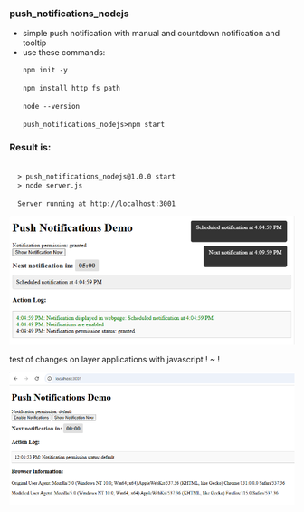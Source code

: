 ### push_notifications_nodejs

- simple push notification with manual and countdown notification and tooltip
- use these commands:
  ```aiignore
  npm init -y

  npm install http fs path

  node --version

  push_notifications_nodejs>npm start 

  ```
  
### Result is:
  ```aiignore
  
    > push_notifications_nodejs@1.0.0 start
    > node server.js
    
    Server running at http://localhost:3001
  
  ```

![alt notification_push_browser image ](notification_push_browser.png)

test of changes on layer applications with javascript ! ~ !

![alt notification_push_browser change layer applications image ](server_test_layer_apps.png)
